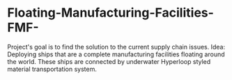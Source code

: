 # Floating-Manufacturing-Facilities-FMF-
  Project's goal is to find the solution to the current supply chain issues.  Idea: Deploying ships that are a complete manufacturing facilities floating around the world. These ships are connected by underwater Hyperloop styled material transportation system.
